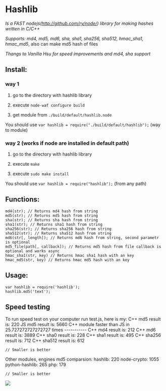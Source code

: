 # Hashlib
*Is a FAST nodejs(http://github.com/ry/node/) library for making hashes written in C/C++*

*Supports: md4, md5, md6, sha, sha1, sha256, sha512, hmac_sha1, hmac_md5*, also can make md5 hash of files

*Thangs to Vanilla Hsu for speed improvements and md4, sha support*

## Install:
### way 1
1) go to the directory with hashlib library

2) execute `node-waf configure build`

3) get module from `./build/default/hashlib.node`

You should use `var hashlib = require("./build/default/hashlib");` (way to module)

### way 2 (works if node are installed in default path)
1) go to the directory with hashlib library

2) execute `make`

3) execute `sudo make install`

You should use `var hashlib = require("hashlib");` (from any path)

## Functions:
	md4(str); // Returns md4 hash from string
	md5(str); // Returns md5 hash from string
	sha(str); // Returns sha hash from string
	sha1(str); // Returns sha1 hash from string
	sha256(str); // Returns sha256 hash from string
	sha512(str); // Returns sha512 hash from string
	md6(str[, length]); // Returns md6 hash from string, second parametr is optional
	md5_file(path[, callback]); // Returns md5 hash from file callback is optional and works async
	hmac_sha1(str, key) // Returns hmac sha1 hash with an key
	hmac_md5(str, key) // Returns hmac md5 hash with an key
	
## Usage:
	var hashlib = require('hashlib');
	hashlib.md5('text');
	
## Speed testing
To run speed test on your computer run test.js, here is my:
	C++ md5 result is: 220
	JS md5 result is: 5660
	C++ module faster than JS in 25.727272727272727 times
	-----------
	C++ md4 result is: 212
	C++ md6 result is: 3889
	C++ sha0 result is: 228
	C++ sha1 result is: 495
	C++ sha256 result is: 712
	C++ sha512 result is: 612
	
	// Smaller is better

Other modules, engines md5 comparsion:
	hashlib: 220
	node-crypto: 1055
	python-hashlib: 265
	php: 179
	
	// Smaller is better

<img src="http://nodejs.ru/img/small.png">
